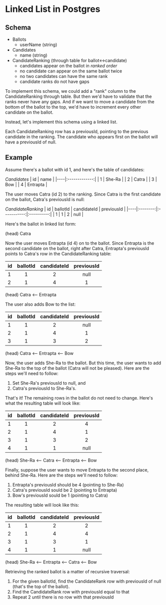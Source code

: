 # Linked List in Postgres

## Schema

- Ballots
  - userName (string)
- Candidates
  - name (string)
- CandidateRanking (through table for ballot<->candidate)
  - candidates appear on the ballot in _ranked order_
  - no candidate can appear on the same ballot twice
  - no two candidates can have the same rank
  - candidate ranks do not have gaps

To implement this schema, we could add a "rank" column to the CandidateRanking through table. But then we'd have to validate that the ranks never have any gaps. And if we want to move a candidate from the bottom of the ballot to the top, we'd have to increment every other candidate on the ballot.

Instead, let's implement this schema using a linked list.

Each CandidateRanking row has a previousId, pointing to the previous candidate in the ranking. The candidate who appears first on the ballot will have a previousId of null.

## Example

Assume there's a ballot with id 1, and here's the table of candidates:

_Candidates_
| id | name |
|----|:-------------:|
| 1 | She-Ra |
| 2 | Catra |
| 3 | Bow |
| 4 | Entrapta |

The user moves Catra (id 2) to the ranking. Since Catra is the first candidate on the ballot, Catra's previousId is null:

_CandidateRanking_
| id | ballotId | candidateId | previousId |
|----|:--------:|:-----------:|:----------:|
| 1 | 1 | 2 | null |

Here's the ballot in linked list form:

(head)
Catra

Now the user moves Entrapta (id 4) on to the ballot. Since Entrapta is the second candidate on the ballot, right after Catra, Entrapta's previousId points to Catra's row in the CandidateRanking table:

| id  | ballotId | candidateId | previousId |
| --- | :------: | :---------: | :--------: |
| 1   |    1     |      2      |    null    |
| 2   |    1     |      4      |     1      |

(head)
Catra <-- Entrapta

The user also adds Bow to the list:

| id  | ballotId | candidateId | previousId |
| --- | :------: | :---------: | :--------: |
| 1   |    1     |      2      |    null    |
| 2   |    1     |      4      |     1      |
| 3   |    1     |      3      |     2      |

(head)
Catra <-- Entrapta <-- Bow

Now, the user adds She-Ra to the ballot. But this time, the user wants to add She-Ra to the top of the ballot (Catra will not be pleased). Here are the steps we'll need to follow:

1. Set She-Ra's previousId to null, and
2. Catra's previousId to She-Ra's.

That's it! The remaining rows in the ballot do not need to change. Here's what the resulting table will look like:

| id  | ballotId | candidateId | previousId |
| --- | :------: | :---------: | :--------: |
| 1   |    1     |      2      |     4      | // Catra |
| 2   |    1     |      4      |     1      | // Entrapta |
| 3   |    1     |      3      |     2      | // Bow |
| 4   |    1     |      1      |    null    | // She-Ra |

(head)
She-Ra <-- Catra <-- Entrapta <-- Bow

Finally, suppose the user wants to move Entrapta to the second place, behind She-Ra. Here are the steps we'll need to follow:

1. Entrapta's previousId should be 4 (pointing to She-Ra)
2. Catra's previousId sould be 2 (pointing to Entrapta)
3. Bow's previousId sould be 1 (pointing to Catra)

The resulting table will look like this:

| id  | ballotId | candidateId | previousId |
| --- | :------: | :---------: | :--------: |
| 1   |    1     |      2      |     2      | // Catra |
| 2   |    1     |      4      |     4      | // Entrapta |
| 3   |    1     |      3      |     1      | // Bow |
| 4   |    1     |      1      |    null    | // She-Ra |

(head)
She-Ra <-- Entrapta <-- Catra <-- Bow

Retrieving the ranked ballot is a matter of recursive traversal:

1. For the given ballotId, find the CandidateRank row with previousId of null (that's the top of the ballot).
2. Find the CandidateRank row with previousId equal to that
3. Repeat 2 until there is no row with that previousId
